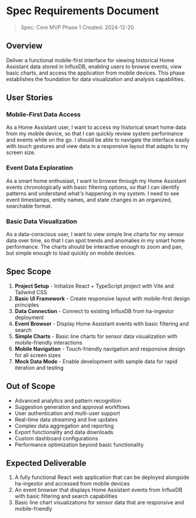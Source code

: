 # Spec Requirements Document

> Spec: Core MVP Phase 1
> Created: 2024-12-20

## Overview

Deliver a functional mobile-first interface for viewing historical Home Assistant data stored in InfluxDB, enabling users to browse events, view basic charts, and access the application from mobile devices. This phase establishes the foundation for data visualization and analysis capabilities.

## User Stories

### Mobile-First Data Access

As a Home Assistant user, I want to access my historical smart home data from my mobile device, so that I can quickly review system performance and events while on the go. I should be able to navigate the interface easily with touch gestures and view data in a responsive layout that adapts to my screen size.

### Event Data Exploration

As a smart home enthusiast, I want to browse through my Home Assistant events chronologically with basic filtering options, so that I can identify patterns and understand what's happening in my system. I need to see event timestamps, entity names, and state changes in an organized, searchable format.

### Basic Data Visualization

As a data-conscious user, I want to view simple line charts for my sensor data over time, so that I can spot trends and anomalies in my smart home performance. The charts should be interactive enough to zoom and pan, but simple enough to load quickly on mobile devices.

## Spec Scope

1. **Project Setup** - Initialize React + TypeScript project with Vite and Tailwind CSS
2. **Basic UI Framework** - Create responsive layout with mobile-first design principles
3. **Data Connection** - Connect to existing InfluxDB from ha-ingestor deployment
4. **Event Browser** - Display Home Assistant events with basic filtering and search
5. **Simple Charts** - Basic line charts for sensor data visualization with mobile-friendly interactions
6. **Mobile Navigation** - Touch-friendly navigation and responsive design for all screen sizes
7. **Mock Data Mode** - Enable development with sample data for rapid iteration and testing

## Out of Scope

- Advanced analytics and pattern recognition
- Suggestion generation and approval workflows
- User authentication and multi-user support
- Real-time data streaming and live updates
- Complex data aggregation and reporting
- Export functionality and data downloads
- Custom dashboard configurations
- Performance optimization beyond basic functionality

## Expected Deliverable

1. A fully functional React web application that can be deployed alongside ha-ingestor and accessed from mobile devices
2. An event browser that displays Home Assistant events from InfluxDB with basic filtering and search capabilities
3. Basic line chart visualizations for sensor data that are responsive and mobile-friendly
